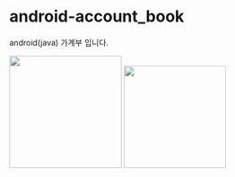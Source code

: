 # android-account_book
android(java) 가계부 입니다.

<div>
  <img width= "200" src="https://user-images.githubusercontent.com/57556069/70140617-7cc12080-16d8-11ea-9e1d-d1d0007b2c84.png">
  <img width= "182" src="https://user-images.githubusercontent.com/57556069/70140884-17b9fa80-16d9-11ea-983b-2d576f6d70b4.png">
</div>
 
